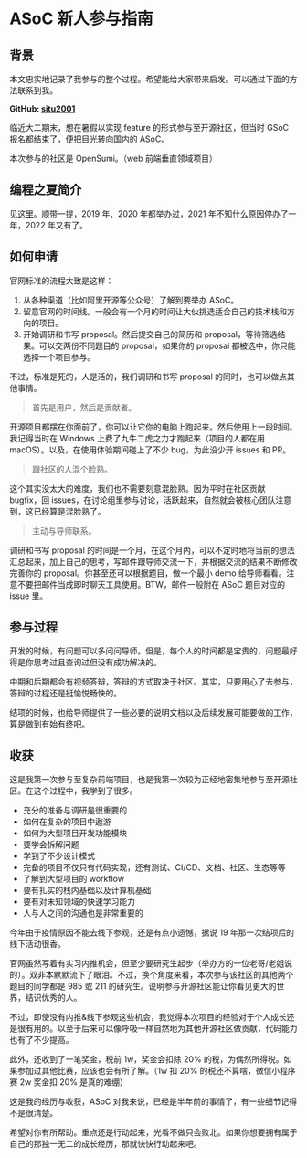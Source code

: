 # ASoC 新人参与指南

## 背景

本文忠实地记录了我参与的整个过程。希望能给大家带来启发。可以通过下面的方法联系到我。

**GitHub: [situ2001](https://github.com/situ2001)**

临近大二期末，想在暑假以实现 feature 的形式参与至开源社区，但当时 GSoC 报名都结束了，便把目光转向国内的 ASoC。

本次参与的社区是 OpenSumi。（web 前端垂直领域项目）

## 编程之夏简介

见[这里](/gsoc-analyse/cn/asoc/)。顺带一提，2019 年、2020 年都举办过，2021 年不知什么原因停办了一年，2022 年又有了。

## 如何申请

官网标准的流程大致是这样：

1. 从各种渠道（比如阿里开源等公众号）了解到要举办 ASoC。
2. 留意官网的时间线。一般会有一个月的时间让大伙挑选适合自己的技术栈和方向的项目。
3. 开始调研和书写 proposal。然后提交自己的简历和 proposal，等待筛选结果。可以交两份不同题目的 proposal，如果你的 proposal 都被选中，你只能选择一个项目参与。

不过，标准是死的，人是活的，我们调研和书写 proposal 的同时，也可以做点其他事情。

> 首先是用户，然后是贡献者。

开源项目都摆在你面前了，你可以让它你的电脑上跑起来。然后使用上一段时间。我记得当时在 Windows 上费了九牛二虎之力才跑起来（项目的人都在用 macOS）。以及，在使用体验期间碰上了不少 bug，为此没少开 issues 和 PR。

> 跟社区的人混个脸熟。

这个其实没太大的难度，我们也不需要刻意混脸熟。因为平时在社区贡献 bugfix，回 issues，在讨论组里参与讨论，活跃起来，自然就会被核心团队注意到，这已经算是混脸熟了。

> 主动与导师联系。

调研和书写 proposal 的时间是一个月，在这个月内，可以不定时地将当前的想法汇总起来，加上自己的思考，写邮件跟导师交流一下，并根据交流的结果不断修改完善你的 proposal。你甚至还可以根据题目，做一个最小 demo 给导师看看。注意不要把邮件当成即时聊天工具使用。BTW，邮件一般附在 ASoC 题目对应的 issue 里。

## 参与过程

开发的时候，有问题可以多问问导师。但是，每个人的时间都是宝贵的，问题最好得是你思考过且查询过但没有成功解决的。

中期和后期都会有视频答辩，答辩的方式取决于社区。其实，只要用心了去参与，答辩的过程还是挺愉悦畅快的。

结项的时候，也给导师提供了一些必要的说明文档以及后续发展可能要做的工作，算是做到有始有终吧。

## 收获

这是我第一次参与至复杂前端项目，也是我第一次较为正经地密集地参与至开源社区。在这个过程中，我学到了很多。

- 充分的准备与调研是很重要的
- 如何在复杂的项目中遨游
- 如何为大型项目开发功能模块
- 要学会拆解问题
- 学到了不少设计模式
- 完备的项目不仅只有代码实现，还有测试、CI/CD、文档、社区、生态等等
- 了解到大型项目的 workflow
- 要有扎实的栈内基础以及计算机基础
- 要有对未知领域的快速学习能力
- 人与人之间的沟通也是非常重要的

今年由于疫情原因不能去线下参观，还是有点小遗憾，据说 19 年那一次结项后的线下活动很香。

官网虽然写着有实习内推机会，但至少要研究生起步（举办方的一位老哥/老姐说的）。双非本默默流下了眼泪。不过，换个角度来看，本次参与该社区的其他两个题目的同学都是 985 或 211 的研究生。说明参与开源社区能让你看见更大的世界，结识优秀的人。

不过，即使没有内推&线下参观这些机会，我觉得本次项目的经验对于个人成长还是很有用的。以至于后来可以像呼吸一样自然地为其他开源社区做贡献，代码能力也有了不少提高。

此外，还收到了一笔奖金，税前 1w，奖金会扣除 20% 的税，为偶然所得税。如果参加过其他比赛，应该也会有所了解。（1w 扣 20% 的税还不算啥，微信小程序赛 2w 奖金扣 20% 是真的难绷）

这是我的经历与收获，ASoC 对我来说，已经是半年前的事情了，有一些细节记得不是很清楚。

希望对你有所帮助。重点还是行动起来，光看不做只会败北。如果你想要拥有属于自己的那独一无二的成长经历，那就快快行动起来吧。
